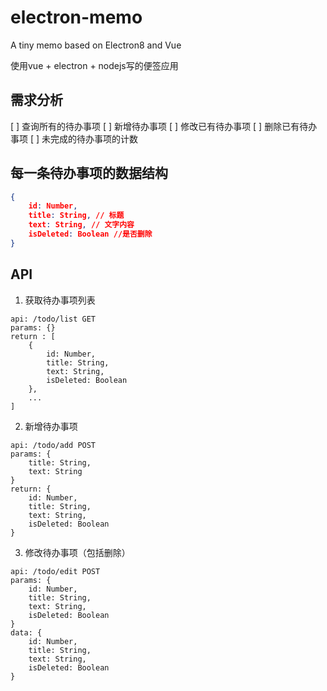# electron-memo
A tiny memo based on Electron8 and Vue

使用vue + electron + nodejs写的便签应用


## 需求分析
[ ] 查询所有的待办事项
[ ] 新增待办事项
[ ] 修改已有待办事项
[ ] 删除已有待办事项
[ ] 未完成的待办事项的计数

## 每一条待办事项的数据结构
```json
{
    id: Number,
    title: String, // 标题
    text: String, // 文字内容
    isDeleted: Boolean //是否删除
}
```

## API
1. 获取待办事项列表
```
api: /todo/list GET
params: {}
return : [
    {
        id: Number,
        title: String,
        text: String,
        isDeleted: Boolean
    }, 
    ...
]
```

2. 新增待办事项
```
api: /todo/add POST
params: {
    title: String,
    text: String
}
return: {
    id: Number,
    title: String,
    text: String,
    isDeleted: Boolean
}
```
3. 修改待办事项（包括删除）
```
api: /todo/edit POST
params: {
    id: Number,
    title: String,
    text: String,
    isDeleted: Boolean
}
data: {
    id: Number,
    title: String,
    text: String,
    isDeleted: Boolean
}
```
